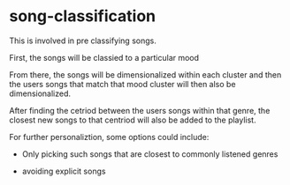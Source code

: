 # song-classification

This is involved in pre classifying songs.

First, the songs will be classied to a particular mood

From there, the songs will be dimensionalized within each cluster and then the users songs that match that mood cluster will then also be dimensionalized.

After finding the cetriod between the users songs within that genre, the closest new songs to that centriod will also be added to the playlist.

For further personaliztion, some options could include: 

- Only picking such songs that are closest to commonly listened genres

- avoiding explicit songs
